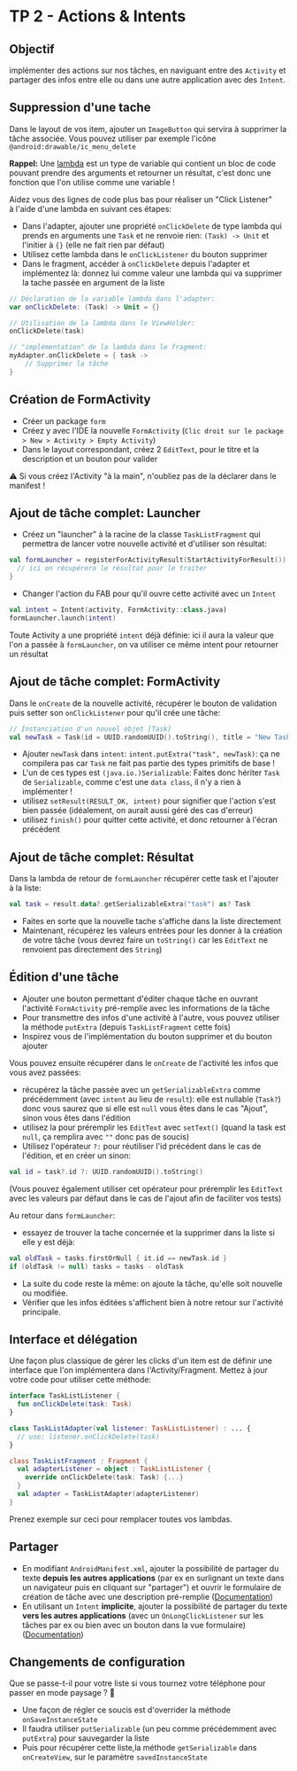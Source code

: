 # TP 2 - Actions & Intents

## Objectif

implémenter des actions sur nos tâches, en naviguant entre des `Activity` et partager des infos entre elle ou dans une autre application avec des `Intent`.

## Suppression d'une tache

Dans le layout de vos item, ajouter un `ImageButton` qui servira à supprimer la tâche associée. Vous pouvez utiliser par exemple l'icône `@android:drawable/ic_menu_delete`

<aside class="positive">

**Rappel:** Une [lambda](https://kotlinlang.org/docs/reference/lambdas.html) est un type de variable qui contient un bloc de code pouvant prendre des arguments et retourner un résultat, c'est donc une fonction que l'on utilise comme une variable !

</aside>

Aidez vous des lignes de code plus bas pour réaliser un "Click Listener" à l'aide d'une lambda en suivant ces étapes:

- Dans l'adapter, ajouter une propriété `onClickDelete` de type lambda qui prends en arguments une `Task` et ne renvoie rien: `(Task) -> Unit` et l'initier à `{}` (elle ne fait rien par défaut)
- Utilisez cette lambda dans le `onClickListener` du bouton supprimer
- Dans le fragment, accéder à `onClickDelete` depuis l'adapter et implémentez là: donnez lui comme valeur une lambda qui va supprimer la tache passée en argument de la liste

```kotlin
// Déclaration de la variable lambda dans l'adapter:
var onClickDelete: (Task) -> Unit = {}

// Utilisation de la lambda dans le ViewHolder:
onClickDelete(task)

// "implémentation" de la lambda dans le fragment:
myAdapter.onClickDelete = { task ->
    // Supprimer la tâche
}
```

## Création de FormActivity

- Créer un package `form`
- Créez y avec l'IDE la nouvelle `FormActivity` (`Clic droit sur le package > New > Activity > Empty Activity`)
- Dans le layout correspondant, créez 2 `EditText`, pour le titre et la description et un bouton pour valider

<aside class="negative">

⚠️ Si vous créez l'Activity "à la main", n'oubliez pas de la déclarer dans le manifest !
</aside>

## Ajout de tâche complet: Launcher

- Créez un "launcher" à la racine de la classe `TaskListFragment` qui permettra de lancer votre nouvelle activité et d'utiliser son résultat:

```kotlin
val formLauncher = registerForActivityResult(StartActivityForResult()) { result ->
  // ici on récupérera le résultat pour le traiter
}
```

- Changer l'action du FAB pour qu'il ouvre cette activité avec un `Intent`

```kotlin
val intent = Intent(activity, FormActivity::class.java)
formLauncher.launch(intent)
```

<aside class="positive">

Toute Activity a une propriété `intent` déjà définie: ici il aura la valeur que l'on a passée à `formLauncher`, on va utiliser ce même intent pour retourner un résultat
</aside>

## Ajout de tâche complet: FormActivity

Dans le `onCreate` de la nouvelle activité, récupérer le bouton de validation puis setter son `onClickListener` pour qu'il crée une tâche:

```kotlin
// Instanciation d'un nouvel objet [Task]
val newTask = Task(id = UUID.randomUUID().toString(), title = "New Task !")
```

- Ajouter `newTask` dans `intent`: `intent.putExtra("task", newTask)`: ça ne compilera pas car `Task` ne fait pas partie des types primitifs de base !
- L'un de ces types est `(java.io.)Serializable`: Faites donc hériter `Task` de `Serializable`, comme c'est une `data class`, il n'y a rien à implémenter !
- utilisez `setResult(RESULT_OK, intent)` pour signifier que l'action s'est bien passée (idéalement, on aurait aussi géré des cas d'erreur)
- utilisez `finish()` pour quitter cette activité, et donc retourner à l'écran précédent

## Ajout de tâche complet: Résultat

Dans la lambda de retour de `formLauncher` récupérer cette task et l'ajouter à la liste:

```kotlin
val task = result.data?.getSerializableExtra("task") as? Task
```

- Faites en sorte que la nouvelle tache s'affiche dans la liste directement
- Maintenant, récupérez les valeurs entrées pour les donner à la création de votre tâche (vous devrez faire un `toString()` car les `EditText` ne renvoient pas directement des `String`)

## Édition d'une tâche

- Ajouter une bouton permettant d'éditer chaque tâche en ouvrant l'activité `FormActivity` pré-remplie avec les informations de la tâche
- Pour transmettre des infos d'une activité à l'autre, vous pouvez utiliser la méthode `putExtra` (depuis `TaskListFragment` cette fois)
- Inspirez vous de l'implémentation du bouton supprimer et du bouton ajouter

Vous pouvez ensuite récupérer dans le `onCreate` de l'activité les infos que vous avez passées:

- récupérez la tâche passée avec un `getSerializableExtra` comme précédemment (avec `intent` au lieu de `result`): elle est nullable (`Task?`) donc vous saurez que si elle est `null` vous êtes dans le cas "Ajout", sinon vous êtes dans l'édition
- utilisez la pour préremplir les `EditText` avec `setText()` (quand la task est `null`, ça remplira avec `""` donc pas de soucis)
- Utilisez l'opérateur `?:` pour réutiliser l'id précédent dans le cas de l'édition, et en créer un sinon:

```kotlin
val id = task?.id ?: UUID.randomUUID().toString()
```

(Vous pouvez également utiliser cet opérateur pour préremplir les `EditText` avec les valeurs par défaut dans le cas de l'ajout afin de faciliter vos tests)

Au retour dans `formLauncher`:

- essayez de trouver la tache concernée et la supprimer dans la liste si elle y est déjà:

```kotlin
val oldTask = tasks.firstOrNull { it.id == newTask.id }
if (oldTask != null) tasks = tasks - oldTask
```

- La suite du code reste la même: on ajoute la tâche, qu'elle soit nouvelle ou modifiée.
- Vérifier que les infos éditées s'affichent bien à notre retour sur l'activité principale.

## Interface et délégation

Une façon plus classique de gérer les clicks d'un item est de définir une interface que l'on implémentera dans l'Activity/Fragment.
Mettez à jour votre code pour utiliser cette méthode:

```kotlin
interface TaskListListener {
  fun onClickDelete(task: Task)
}

class TaskListAdapter(val listener: TaskListListener) : ... {
  // use: listener.onClickDelete(task)
}

class TaskListFragment : Fragment {
  val adapterListener = object : TaskListListener {
    override onClickDelete(task: Task) {...}
  }
  val adapter = TaskListAdapter(adapterListener)
}
```

Prenez exemple sur ceci pour remplacer toutes vos lambdas.

## Partager

- En modifiant `AndroidManifest.xml`, ajouter la possibilité de partager du texte **depuis les autres applications** (par ex en surlignant un texte dans un navigateur puis en cliquant sur "partager") et ouvrir le formulaire de création de tâche avec une description pré-remplie ([Documentation][1])
- En utilisant un `Intent` **implicite**, ajouter la possibilité de partager du texte **vers les autres applications** (avec un `OnLongClickListener` sur les tâches par ex ou bien avec un bouton dans la vue formulaire) ([Documentation][2])

## Changements de configuration

Que se passe-t-il pour votre liste si vous tournez votre téléphone pour passer en mode paysage ? 🤔

- Une façon de régler ce soucis est d'overrider la méthode `onSaveInstanceState`
- Il faudra utiliser `putSerializable` (un peu comme précédemment avec `putExtra`) pour sauvegarder la liste
- Puis pour récupérer cette liste,la méthode `getSerializable` dans `onCreateView`, sur le paramètre `savedInstanceState`

[1]: https://developer.android.com/training/sharing/receive
[2]: https://developer.android.com/training/sharing/send
[3]: https://developer.android.com/training/basics/intents/result
[4]: https://developer.android.com/kotlin/parcelize

<!--
Mais vous pouvez aussi définir un [contrat spécifique](https://developer.android.com/training/basics/intents/result#custom):

```kotlin
class EditTask : ActivityResultContract<Task, Task>() {
    override fun createIntent(...)
    override fun parseResult(...)
}
``` -->
